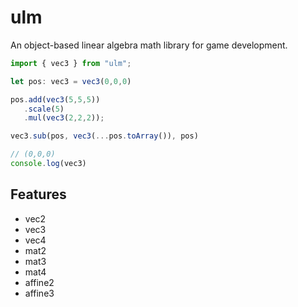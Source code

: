 # ulm
An object-based linear algebra math library for game development.

```ts
import { vec3 } from "ulm";

let pos: vec3 = vec3(0,0,0)

pos.add(vec3(5,5,5))
   .scale(5)
   .mul(vec3(2,2,2));

vec3.sub(pos, vec3(...pos.toArray()), pos)

// (0,0,0)
console.log(vec3)

```

## Features
- vec2
- vec3
- vec4
- mat2
- mat3
- mat4
- affine2
- affine3
